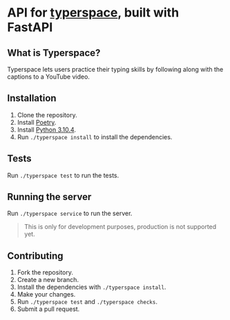 # API for [typerspace](https://github.com/benjaminlapidus/typerspace), built with FastAPI

## What is Typerspace?
Typerspace lets users practice their typing skills by following along with the captions to a YouTube video.

## Installation

1. Clone the repository.
2. Install [Poetry](https://python-poetry.org/).
2. Install [Python 3.10.4](https://www.python.org/downloads/release/python-3104/).
3. Run `./typerspace install` to install the dependencies.

## Tests

Run `./typerspace test` to run the tests.

## Running the server

Run `./typerspace service` to run the server.
> This is only for development purposes, production is not supported yet.

## Contributing

1. Fork the repository.
2. Create a new branch.
3. Install the dependencies with `./typerspace install`.
3. Make your changes.
4. Run `./typerspace test` and `./typerspace checks`.
6. Submit a pull request.

